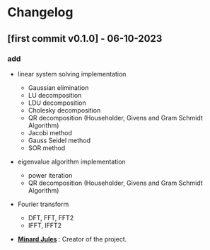 # Changelog


## [first commit v0.1.0] - 06-10-2023

### add

* linear system solving implementation
  * Gaussian elimination 
  * LU decomposition
  * LDU decomposition
  * Cholesky decomposition
  * QR decomposition (Householder, Givens and Gram Schmidt Algorithm)
  * Jacobi method
  * Gauss Seidel method
  * SOR method


* eigenvalue algorithm implementation
  * power iteration
  * QR decomposition (Householder, Givens and Gram Schmidt Algorithm)

* Fourier transform
  * DFT, FFT, FFT2
  * IFFT, IFFT2

* [**Minard Jules**](https://github.com/Minard-Jules) : Creator of the project.
